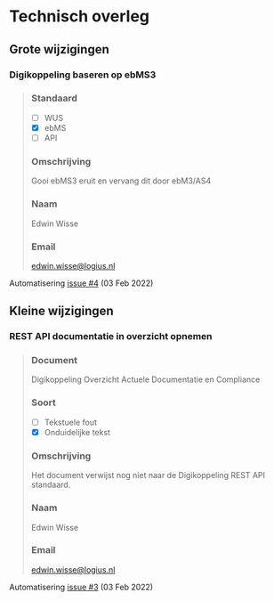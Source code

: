 # Technisch overleg
## Grote wijzigingen

### Digikoppeling baseren op ebMS3
>### Standaard
>
>- [ ] WUS
>- [X] ebMS
>- [ ] API
>
>### Omschrijving
>
>Gooi ebMS3 eruit en vervang dit door ebM3/AS4
>
>### Naam
>
>Edwin Wisse
>
>### Email
>
>edwin.wisse@logius.nl

Automatisering [issue #4](https://github.com/Logius-standaarden/Automatisering/issues/4) (03 Feb 2022)
 
## Kleine wijzigingen

### REST API documentatie in overzicht opnemen
>### Document
>
>Digikoppeling Overzicht Actuele Documentatie en Compliance
>
>### Soort
>
>- [ ] Tekstuele fout
>- [X] Onduidelijke tekst
>
>### Omschrijving
>
>Het document verwijst nog niet naar de Digikoppeling REST API standaard.
>
>### Naam
>
>Edwin Wisse
>
>### Email
>
>edwin.wisse@logius.nl

Automatisering [issue #3](https://github.com/Logius-standaarden/Automatisering/issues/3) (03 Feb 2022)
 